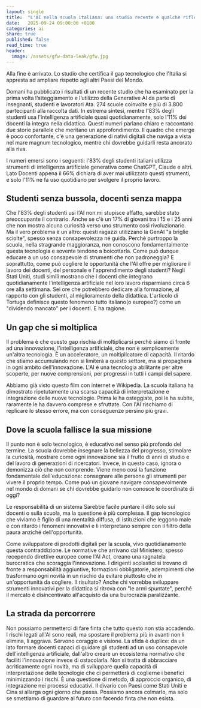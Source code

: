 ```yaml
---
layout: single
title:  "L'AI nella scuola italiana: uno studio recente e qualche riflessione "
date:   2025-09-24 09:00:00 +0100
categories: ai
share: true
published: false
read_time: true
header:
  image: /assets/gfw-data-leak/gfw.jpg
---
```


Alla fine è arrivato. Lo studio che certifica il gap tecnologico che l'Italia si appresta ad ampliare rispetto agli altri Paesi del Mondo.

Domani ha pubblicato i risultati di un recente studio che ha esaminato per la prima volta l’atteggiamento e l’utilizzo della Generative AI da parte di insegnanti, studenti e lavoratori Ata. 274 scuole coinvolte e più di 3.800 partecipanti alla raccolta dati. In estrema sintesi, mentre l'83% degli studenti usa l'intelligenza artificiale quasi quotidianamente, solo l'11% dei docenti la integra nella didattica. 
Questi numeri parlano chiaro e raccontano due storie parallele che meritano un approfondimento.
Il quadro che emerge è poco confortante, c'è una generazione di nativi digitali che naviga a vista nel mare magnum tecnologico, mentre chi dovrebbe guidarli resta ancorato alla riva.

I numeri emersi sono i seguenti: l'83% degli studenti italiani utilizza strumenti di intelligenza artificiale generativa come ChatGPT, Claude e altri. Lato Docenti appena il 66% dichiara di aver mai utilizzato questi strumenti, e solo l'11% ne fa uso quotidiano per svolgere il proprio lavoro.

<h2>Studenti senza bussola, docenti senza mappa</h2>
Che l'83% degli studenti usi l'AI non mi stupisce affatto, sarebbe stato preoccupante il contrario. Anche se c'è un 17% di giovani tra i 15 e i 25 anni che non mostra alcuna curiosità verso uno strumento così rivoluzionario. 
Ma il vero problema è un altro: questi ragazzi utilizzano la GenAI "a briglie sciolte", spesso senza consapevolezza né guida.
Perchè purtroppo la scuola, nella stragrande maggioranza, non conoscono fondamentalmente questa tecnologia e sovente tendono a boicottarla. 
Come può dunque educare a un uso consapevole di strumenti che non padroneggia? 
E soprattutto, come può cogliere le opportunità che l'AI offre per migliorare il lavoro dei docenti, del personale e l'apprendimento degli studenti?
Negli Stati Uniti, studi simili mostrano che i docenti che integrano quotidianamente l'intelligenza artificiale nel loro lavoro risparmiano circa 6 ore alla settimana. Sei ore che potrebbero dedicare alla formazione, al rapporto con gli studenti, al miglioramento della didattica. 
L'articolo di Tortuga definisce questo fenomeno tutto italiano(o europeo?) come un "dividendo mancato" per i docenti. E ha ragione.

<h2>Un gap che si moltiplica</h2>
Il problema è che questo gap rischia di moltiplicarsi perchè siamo di fronte ad una innovazione, l'intelligenza artificiale, che non è semplicemente un'altra tecnologia. È un acceleratore, un moltiplicatore di capacità. Il ritardo che stiamo accumulando non si limiterà a questo settore, ma si propagherà in ogni ambito dell'innovazione. L'AI è una tecnologia abilitante per altre scoperte, per nuove comprensioni, per progressi in tutti i campi del sapere.

Abbiamo già visto questo film con internet e Wikipedia. La scuola italiana ha dimostrato ripetutamente una scarsa capacità di interpretazione e integrazione delle nuove tecnologie. Prima le ha osteggiate, poi le ha subite, raramente le ha davvero comprese e sfruttate. Con l'AI rischiamo di replicare lo stesso errore, ma con conseguenze persino più gravi.

<h2>Dove la scuola fallisce la sua missione</h2>
Il punto non è solo tecnologico, è educativo nel senso più profondo del termine. La scuola dovrebbe insegnare la bellezza del progresso, stimolare la curiosità, mostrare come ogni innovazione sia il frutto di anni di studio e del lavoro di generazioni di ricercatori. Invece, in questo caso, ignora o demonizza ciò che non comprende.
Viene meno così la funzione fondamentale dell'educazione: consegnare alle persone gli strumenti per vivere il proprio tempo. Come può un giovane navigare consapevolmente nel mondo di domani se chi dovrebbe guidarlo non conosce le coordinate di oggi?

Le responsabilità di un sistema
Sarebbe facile puntare il dito solo sui docenti o sulla scuola, ma la questione è più complessa. 
Il gap tecnologico che viviamo è figlio di una mentalità diffusa, di istituzioni che leggono male e con ritardo i fenomeni innovativi e li interpretano sempre con il filtro della paura anziché dell'opportunità.

Come sviluppatore di prodotti digitali per la scuola, vivo quotidianamente questa contraddizione. Le normative che arrivano dal Ministero, spesso recependo direttive europee come l'AI Act, creano una ragnatela burocratica che scoraggia l'innovazione. I dirigenti scolastici si trovano di fronte a responsabilità aggiuntive, formazioni obbligatorie, adempimenti che trasformano ogni novità in un rischio da evitare piuttosto che in un'opportunità da cogliere.
Il risultato? Anche chi vorrebbe sviluppare strumenti innovativi per la didattica si ritrova con "le armi spuntate", perché il mercato è disincentivato all'acquisto da una burocrazia paralizzante.

<h2>La strada da percorrere</h2>
Non possiamo permetterci di fare finta che tutto questo non stia accadendo. I rischi legati all'AI sono reali, ma spostare il problema più in avanti non li elimina, li aggrava. Servono coraggio e visione.
La sfida è duplice: da un lato formare docenti capaci di guidare gli studenti ad un uso consapevole dell'intelligenza artificiale, dall'altro creare un ecosistema normativo che faciliti l'innovazione invece di ostacolarla.
Non si tratta di abbracciare acriticamente ogni novità, ma di sviluppare quella capacità di interpretazione delle tecnologie che ci permetterà di coglierne i benefici minimizzando i rischi. È una questione di metodo, di approccio organico, di integrazione nei processi educativi.
Il divario con Paesi come Stati Uniti e Cina si allarga ogni giorno che passa. 
Possiamo ancora colmarlo, ma solo se smettiamo di guardare al futuro con facendo finta che non esista. 

